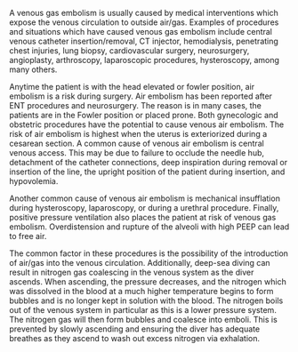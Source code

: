 A venous gas embolism is usually caused by medical interventions which expose the venous circulation to outside air/gas. Examples of procedures and situations which have caused venous gas embolism include central venous catheter insertion/removal, CT injector, hemodialysis, penetrating chest injuries, lung biopsy, cardiovascular surgery, neurosurgery, angioplasty, arthroscopy, laparoscopic procedures, hysteroscopy, among many others.

Anytime the patient is with the head elevated or fowler position, air embolism is a risk during surgery. Air embolism has been reported after ENT procedures and neurosurgery. The reason is in many cases, the patients are in the Fowler position or placed prone. Both gynecologic and obstetric procedures have the potential to cause venous air embolism. The risk of air embolism is highest when the uterus is exteriorized during a cesarean section. A common cause of venous air embolism is central venous access. This may be due to failure to occlude the needle hub, detachment of the catheter connections, deep inspiration during removal or insertion of the line, the upright position of the patient during insertion, and hypovolemia.

Another common cause of venous air embolism is mechanical insufflation during hysteroscopy, laparoscopy, or during a urethral procedure. Finally, positive pressure ventilation also places the patient at risk of venous gas embolism. Overdistension and rupture of the alveoli with high PEEP can lead to free air.

The common factor in these procedures is the possibility of the introduction of air/gas into the venous circulation. Additionally, deep-sea diving can result in nitrogen gas coalescing in the venous system as the diver ascends. When ascending, the pressure decreases, and the nitrogen which was dissolved in the blood at a much higher temperature begins to form bubbles and is no longer kept in solution with the blood. The nitrogen boils out of the venous system in particular as this is a lower pressure system. The nitrogen gas will then form bubbles and coalesce into emboli. This is prevented by slowly ascending and ensuring the diver has adequate breathes as they ascend to wash out excess nitrogen via exhalation.